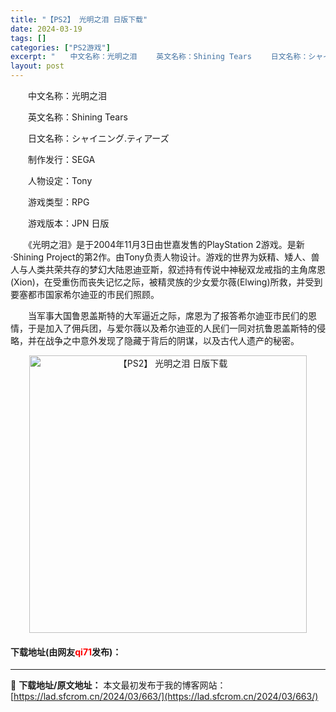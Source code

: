 ```yaml
---
title: "【PS2】 光明之泪 日版下载"
date: 2024-03-19
tags: []
categories: ["PS2游戏"]
excerpt: "　　中文名称：光明之泪 　　英文名称：Shining Tears 　　日文名称：シャイニング.ティアーズ 　　制作发行：SEGA 　　人物设定：Tony 　　游戏类型：RPG 　　游戏版本：JPN 日版 　　《光明之泪》是于2004年11月3日由世嘉发售的PlayStation 2游戏。是新&amp;mid&hellip;"
layout: post
---
```


 <p>　　中文名称：光明之泪</p> <p>　　英文名称：Shining Tears</p> <p>　　日文名称：シャイニング.ティアーズ</p> <p>　　制作发行：SEGA</p> <p>　　人物设定：Tony</p> <p>　　游戏类型：RPG</p> <p>　　游戏版本：JPN 日版</p> <p>　　《光明之泪》是于2004年11月3日由世嘉发售的PlayStation 2游戏。是新&middot;Shining Project的第2作。由Tony负责人物设计。游戏的世界为妖精、矮人、兽人与人类共荣共存的梦幻大陆恩迪亚斯，叙述持有传说中神秘双龙戒指的主角席恩(Xion)，在受重伤而丧失记忆之际，被精灵族的少女爱尔薇(Elwing)所救，并受到要塞都市国家希尔迪亚的市民们照顾。</p> <p>　　当军事大国鲁恩盖斯特的大军逼近之际，席恩为了报答希尔迪亚市民们的恩情，于是加入了佣兵团，与爱尔薇以及希尔迪亚的人民们一同对抗鲁恩盖斯特的侵略，并在战争之中意外发现了隐藏于背后的阴谋，以及古代人遗产的秘密。</p> <p align="center"><img align="" border="0" src="https://lad.sfcrom.cn/wp-content/uploads/2024/03/20240319_65f9996c125c5.jpg" width="444" alt="【PS2】 光明之泪 日版下载" /></p> <p><h4>下载地址(由网友<font color="red">qi71</font>发布)：</h4></p> 

---
📖 **下载地址/原文地址：** 本文最初发布于我的博客网站：[https://lad.sfcrom.cn/2024/03/663/](https://lad.sfcrom.cn/2024/03/663/)
